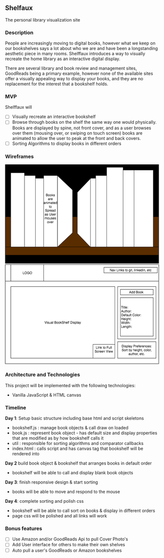 ## Shelfaux
The personal library visualization site

### Description
People are increasingly moving to digital books, however what we keep on our bookshelves says a lot about who we are and have been a longstanding aesthetic piece in many rooms. Shelffaux introduces a way to visually recreate the home library as an interactive digital display.

There are several library and book review and management sites, GoodReads being a primary example, however none of the available sites offer a visually appealing way to display your books, and they are no replacement for the interest that a bookshelf holds.

### MVP  

Shelffaux will

- [ ] Visually recreate an interactive bookshelf
- [ ] Browse through books on the shelf the same way one would physically.
 Books are displayed by spine, not front cover, and as a user browses over
  them (mousing over, or swiping on touch screen) books are animated to allow
   the user to peak at the front and back covers.
- [ ] Sorting Algorithms to display books in different orders

### Wireframes

![wireframes](Shelffaux_animation.png)
![wireframes](shlefaux.png)

### Architecture and Technologies

This project will be implemented with the following technologies:

- Vanilla JavaScript & HTML canvas

### Timeline

**Day 1**: Setup basic structure including base html and script skeletons
  - bookshelf.js : manage book objects & call draw on loaded
  - book.js : represent book object - has default size and display properties that are modified as by how bookshelf calls it
  - util : responsible for sorting algorithms and comparator callbacks
  - index.html : calls script and has canvas tag that bookshelf will be rendered into

**Day 2** build book object & bookshelf that arranges books in default order
  - bookshelf will be able to call and display blank book objects

**Day 3**: finish responsive design & start sorting
  - books will be able to move and respond to the mouse

**Day 4**: complete sorting and polish css
  - bookshelf will be able to call sort on books & display in different orders
  - page css will be polished and all links will work


### Bonus features

- [ ] Use Amazon and/or GoodReads Api to pull Cover Photo's
- [ ] Add User interface for others to make their own shelves
- [ ] Auto pull a user's GoodReads or Amazon bookshelves
